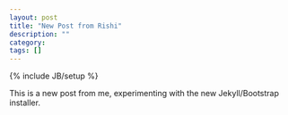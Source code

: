 ```yaml
---
layout: post
title: "New Post from Rishi"
description: ""
category: 
tags: []
---
```

{% include JB/setup %}

This is a new post from me, experimenting with the new Jekyll/Bootstrap installer.



